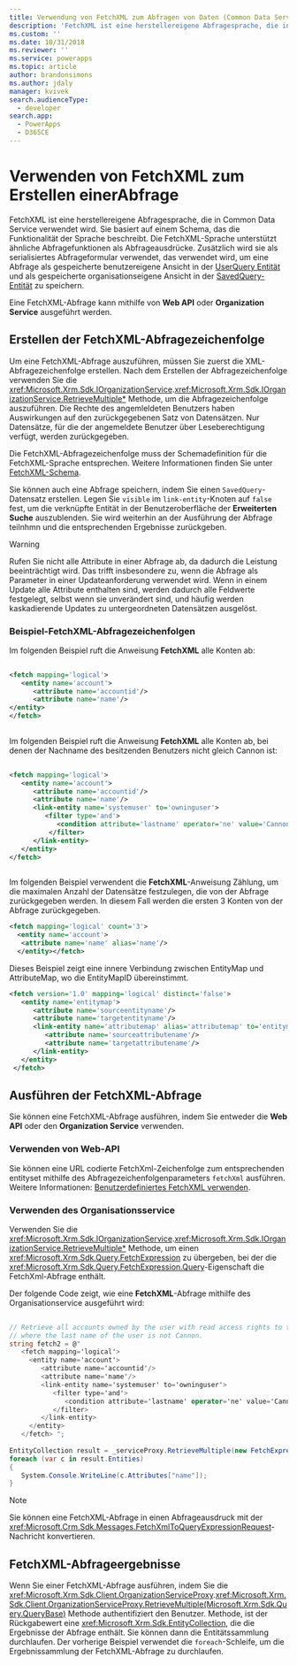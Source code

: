 ```yaml
---
title: Verwendung von FetchXML zum Abfragen von Daten (Common Data Service) | Microsoft Docs
description: 'FetchXML ist eine herstellereigene Abfragesprache, die in Common Data Service verwendet wird. Sie basiert auf einem Schema, das die Funktionalität der Sprache beschreibt.'
ms.custom: ''
ms.date: 10/31/2018
ms.reviewer: ''
ms.service: powerapps
ms.topic: article
author: brandonsimons
ms.author: jdaly
manager: kvivek
search.audienceType:
  - developer
search.app:
  - PowerApps
  - D365CE
---
```


# <a name="use-fetchxml-to-construct-a-query"></a>Verwenden von FetchXML zum Erstellen einerAbfrage

FetchXML ist eine herstellereigene Abfragesprache, die in Common Data Service verwendet wird. Sie basiert auf einem Schema, das die Funktionalität der Sprache beschreibt. Die FetchXML-Sprache unterstützt ähnliche Abfragefunktionen als Abfrageausdrücke. Zusätzlich wird sie als serialisiertes Abfrageformular verwendet, das verwendet wird, um eine Abfrage als gespeicherte benutzereigene Ansicht in der [UserQuery Entität](reference/entities/userquery.md) und als gespeicherte organisationseigene Ansicht in der [SavedQuery-Entität](reference/entities/savedquery.md) zu speichern.  
  
Eine FetchXML-Abfrage kann mithilfe von **Web API** oder **Organization Service** ausgeführt werden.

## <a name="create-the-fetchxml-query-string"></a>Erstellen der FetchXML-Abfragezeichenfolge
  
Um eine FetchXML-Abfrage auszuführen, müssen Sie zuerst die XML-Abfragezeichenfolge erstellen. Nach dem Erstellen der Abfragezeichenfolge verwenden Sie die <xref:Microsoft.Xrm.Sdk.IOrganizationService>.<xref:Microsoft.Xrm.Sdk.IOrganizationService.RetrieveMultiple*> Methode, um die Abfragezeichenfolge auszuführen. Die Rechte des angemleldeten Benutzers haben Auswirkungen auf den zurückgegebenen Satz von Datensätzen. Nur Datensätze, für die der angemeldete Benutzer über Leseberechtigung verfügt, werden zurückgegeben.  
  
 Die FetchXML-Abfragezeichenfolge muss der Schemadefinition für die FetchXML-Sprache entsprechen. Weitere Informationen finden Sie unter [FetchXML-Schema](fetchxml-schema.md).  
  
 Sie können auch eine Abfrage speichern, indem Sie einen `SavedQuery`-Datensatz erstellen. Legen Sie `visible` im `link-entity`-Knoten auf `false` fest, um die verknüpfte Entität in der Benutzeroberfläche der **Erweiterten Suche** auszublenden. Sie wird weiterhin an der Ausführung der Abfrage teilnhmn und die entsprechenden Ergebnisse zurückgeben.  
  
> [!WARNING]
>  Rufen Sie nicht alle Attribute in einer Abfrage ab, da dadurch die Leistung beeinträchtigt wird. Das trifft insbesondere zu, wenn die Abfrage als Parameter in einer Updateanforderung verwendet wird. Wenn in einem Update alle Attribute enthalten sind, werden dadurch alle Feldwerte festgelegt, selbst wenn sie unverändert sind, und häufig werden kaskadierende Updates zu untergeordneten Datensätzen ausgelöst.  
  

### <a name="example-fetchxml-query-strings"></a>Beispiel-FetchXML-Abfragezeichenfolgen

Im folgenden Beispiel ruft die Anweisung **FetchXML** alle Konten ab:  
  
```xml  
  
<fetch mapping='logical'>   
   <entity name='account'>  
      <attribute name='accountid'/>   
      <attribute name='name'/>   
</entity>  
</fetch>  
  
```  
  
 Im folgenden Beispiel ruft die Anweisung **FetchXML** alle Konten ab, bei denen der Nachname des besitzenden Benutzers nicht gleich Cannon ist:  
  
```xml  
  
<fetch mapping='logical'>  
   <entity name='account'>   
      <attribute name='accountid'/>   
      <attribute name='name'/>   
      <link-entity name='systemuser' to='owninguser'>   
         <filter type='and'>   
            <condition attribute='lastname' operator='ne' value='Cannon' />   
          </filter>   
      </link-entity>   
   </entity>   
</fetch>  
  
```  
  
 Im folgenden Beispiel verwendent die **FetchXML**-Anweisung Zählung, um die maximalen Anzahl der Datensätze festzulegen, die von der Abfrage zurückgegeben werden. In diesem Fall werden die ersten 3 Konten von der Abfrage zurückgegeben.  
  
```xml  
<fetch mapping='logical' count='3'>  
  <entity name='account'>  
   <attribute name='name' alias='name'/>  
  </entity></fetch>  
```  
  
Dieses Beispiel zeigt eine innere Verbindung zwischen EntityMap und AttributeMap, wo die EntityMapID übereinstimmt.  
  
```xml  
<fetch version='1.0' mapping='logical' distinct='false'>  
   <entity name='entitymap'>  
      <attribute name='sourceentityname'/>  
      <attribute name='targetentityname'/>  
      <link-entity name='attributemap' alias='attributemap' to='entitymapid' from='entitymapid' link-type='inner'>  
         <attribute name='sourceattributename'/>  
         <attribute name='targetattributename'/>  
      </link-entity>  
   </entity>  
 </fetch>  
```  
  
## <a name="execute-the-fetchxml-query"></a>Ausführen der FetchXML-Abfrage

Sie können eine FetchXML-Abfrage ausführen, indem Sie entweder die **Web API** oder den **Organization Service** verwenden.

### <a name="using-web-api"></a>Verwenden von Web-API
Sie können eine URL codierte FetchXml-Zeichenfolge zum entsprechenden entityset mithilfe des Abfragezeichenfolgenparameters `fetchXml` ausführen. Weitere Informationen: [Benutzerdefiniertes FetchXML verwenden](webapi/retrieve-and-execute-predefined-queries.md#use-custom-fetchxml).

### <a name="using-organization-service"></a>Verwenden des Organisationsservice

Verwenden Sie die <xref:Microsoft.Xrm.Sdk.IOrganizationService>.<xref:Microsoft.Xrm.Sdk.IOrganizationService.RetrieveMultiple*> Methode, um einen <xref:Microsoft.Xrm.Sdk.Query.FetchExpression> zu übergeben, bei der die <xref:Microsoft.Xrm.Sdk.Query.FetchExpression.Query>-Eigenschaft die FetchXml-Abfrage enthält.

Der folgende Code zeigt, wie eine **FetchXML**-Abfrage mithilfe des Organisationservice ausgeführt wird:  
  
```csharp  
  
// Retrieve all accounts owned by the user with read access rights to the accounts and   
// where the last name of the user is not Cannon.   
string fetch2 = @"  
   <fetch mapping='logical'>  
     <entity name='account'>   
        <attribute name='accountid'/>   
        <attribute name='name'/>   
        <link-entity name='systemuser' to='owninguser'>   
           <filter type='and'>   
              <condition attribute='lastname' operator='ne' value='Cannon' />   
           </filter>   
        </link-entity>   
     </entity>   
   </fetch> ";   
  
EntityCollection result = _serviceProxy.RetrieveMultiple(new FetchExpression(fetch2));
foreach (var c in result.Entities)
{
   System.Console.WriteLine(c.Attributes["name"]);
}  
```  
> [!NOTE]
> Sie können eine FetchXML-Abfrage in einen Abfrageausdruck mit der <xref:Microsoft.Crm.Sdk.Messages.FetchXmlToQueryExpressionRequest>-Nachricht konvertieren. 

  
## <a name="fetchxml-query-results"></a>FetchXML-Abfrageergebnisse  
 Wenn Sie einer FetchXML-Abfrage ausführen, indem Sie die <xref:Microsoft.Xrm.Sdk.Client.OrganizationServiceProxy>.<xref:Microsoft.Xrm.Sdk.Client.OrganizationServiceProxy.RetrieveMultiple(Microsoft.Xrm.Sdk.Query.QueryBase)> Methode authentifiziert den Benutzer. Methode, ist der Rückgabewert eine <xref:Microsoft.Xrm.Sdk.EntityCollection>, die die Ergebnisse der Abfrage enthält. Sie können dann die Entitätssammlung durchlaufen. Der vorherige Beispiel verwendet die `foreach`-Schleife, um die Ergebnissammlung der FetchXML-Abfrage zu durchlaufen.  
  
